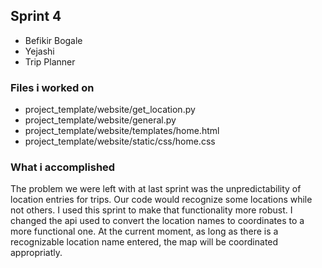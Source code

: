 ## Sprint 4
- Befikir Bogale
- Yejashi
- Trip Planner

### Files i worked on
- project_template/website/get_location.py
- project_template/website/general.py
- project_template/website/templates/home.html
- project_template/website/static/css/home.css

### What i accomplished
The problem we were left with at last sprint was the unpredictability of location entries for trips. Our code would recognize some locations while not others. I used this sprint to make that functionality more robust. I changed the api used to convert the location names to coordinates to a more functional one. At the current moment, as long as there is a recognizable location name entered, the map will be coordinated appropriatly.
